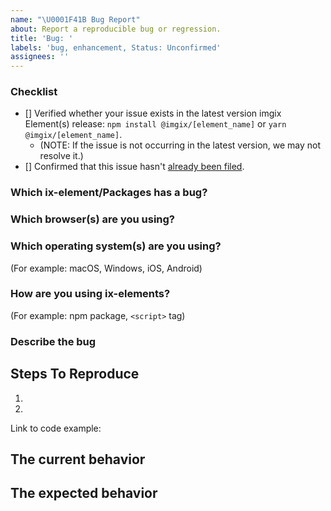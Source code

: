 ```yaml
---
name: "\U0001F41B Bug Report"
about: Report a reproducible bug or regression.
title: 'Bug: '
labels: 'bug, enhancement, Status: Unconfirmed'
assignees: ''
---
```


<!--
  Thanks for taking the time to file a bug report! Please fill this template out as completely as possible.
-->

### Checklist

- [] Verified whether your issue exists in the latest version imgix Element(s) release: `npm install @imgix/[element_name]` or `yarn @imgix/[element_name]`.
  - (NOTE: If the issue is not occurring in the latest version, we may not resolve it.)
- [] Confirmed that this issue hasn't [already been filed](https://github.com/imgix/ix-elements/issues?q=is%3Aopen+is%3Aissue+label%3Abug).

### Which ix-element/Packages has a bug?

<!--
  Uncomment all that apply. Also, make sure you add the appropriate Label after creating the issue!

- imgix-video
- imgix-audio
- common
-->

### Which browser(s) are you using?

<!--
  Uncomment all that apply
  (NOTE: Currently, imgix Elements are only officially supported in new versions of the browsers listed above)

- Chrome
- Safari
- Firefox
- Edge ("Edgeium")
- Chrome Android
- Safari on iOS
- Other (list browser name(s), e.g. "Samsung Internet", "Opera"):
-->

### Which operating system(s) are you using?

(For example: macOS, Windows, iOS, Android)

### How are you using ix-elements?

(For example: npm package, `<script>` tag)

### Describe the bug

<!--
  Please provide a clear and concise description of what the bug is. Include
  screenshots if needed. Please test using the latest version of the relevant
  ix-elements packages to make sure your issue has not already been fixed.
-->

## Steps To Reproduce

1.
2.

<!--
  Your bug will get fixed much faster if we can run your code and it's clear how to reproduce the issue. Issues without reproduction steps or
  code examples may be immediately closed as not actionable.
-->

Link to code example:

<!--
  Please provide a CodeSandbox (https://codesandbox.io/s/new), a link to a
  repository on GitHub, or provide a minimal code example that reproduces the
  problem. You may provide a screenshot of the application if you think it is
  relevant to your bug report. Here are some tips for providing a minimal
  example: https://stackoverflow.com/help/mcve.
-->

## The current behavior

## The expected behavior
